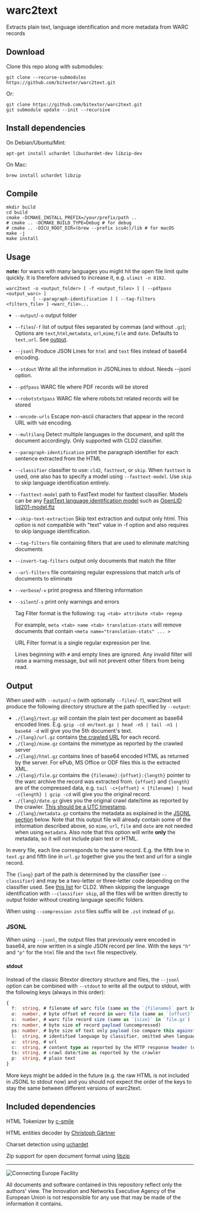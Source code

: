 # warc2text
Extracts plain text, language identification and more metadata from WARC records

## Download
Clone this repo along with submodules:
```
git clone --recurse-submodules https://github.com/bitextor/warc2text.git
```
Or:
```
git clone https://github.com/bitextor/warc2text.git
git submodule update --init --recursive
```

## Install dependencies
On Debian/Ubuntu/Mint:
```
apt-get install uchardet libuchardet-dev libzip-dev
```
On Mac:
```
brew install uchardet libzip
```

## Compile
```
mkdir build
cd build
cmake -DCMAKE_INSTALL_PREFIX=/your/prefix/path ..
# cmake .. -DCMAKE_BUILD_TYPE=Debug # for debug
# cmake .. -DICU_ROOT_DIR=(brew --prefix icu4c)/lib # for macOS
make -j
make install
```

## Usage

**note:** for warcs with many languages you might hit the open file limit quite quickly. It is therefore advised to increase it, e.g. `ulimit -n 8192`.

```
warc2text -o <output_folder> [ -f <output_files> ] [ --pdfpass <output_warc> ]
          [ --paragraph-identification ] [ --tag-filters <filters_file> ] <warc_file>...
```
* `--output`/`-o` output folder
* `--files`/`-f` list of output files separated by commas (and without `.gz`); Options are `text`,`html`,`metadata`, `url`,`mime`,`file` and `date`. Defaults to `text,url`. See [output](#output).
* `--jsonl` Produce JSON Lines for `html` and `text` files instead of base64 encoding.
* `--stdout` Write all the information in JSONLines to stdout. Needs --jsonl option.
* `--pdfpass` WARC file where PDF records will be stored
* `--robotstxtpass` WARC file where robots.txt related records will be stored
* `--encode-urls` Escape non-ascii characters that appear in the record URL with `%dd` encoding.
* `--multilang` Detect multiple languages in the document, and split the document accordingly. Only supported with CLD2 classifier.
* `--paragraph-identification` print the paragraph identifier for each sentence extracted from the HTML
* `--classifier` classifier to use: `cld2`, `fasttext`, or `skip`. When `fasttext` is used, one also has to specify a model using `--fasttext-model`. Use `skip` to skip language identification entirely.
* `--fasttext-model` path to FastText model for fasttext classifier. Models can be any [FastText language identification model](https://fasttext.cc/docs/en/language-identification.html) such as [OpenLID lid201-model.ftz](https://github.com/laurieburchell/open-lid-dataset#quantised-model)
* `--skip-text-extraction` Skip text extraction and output only html. This option is not compatible with "text" value in -f option and also requires to skip language identification.
* `--tag-filters` file containing filters that are used to eliminate matching documents
* `--invert-tag-filters` output only documents that match the filter
* `--url-filters` file containing regular expressions that match urls of documents to eliminate
* `--verbose`/`-v` print progress and filtering information
* `--silent`/`-s` print only warnings and errors

  Tag Filter format is the following: `tag <tab> attribute <tab> regexp`
  
  For example, `meta <tab> name <tab> translation-stats` will remove documents that contain `<meta name="translation-stats" ... >`

  URL Filter format is a single regular expression per line.

  Lines beginning with `#` and empty lines are ignored. Any invalid filter will raise a warning message, but will not prevent other filters from being read.

## Output
When used with `--output`/`-o` (with optionally `--files`/`-f`), warc2text will
produce the following directory structure at the path specified by `--output`:

- `./{lang}/text.gz` will contain the plain text per document as base64 encoded lines. E.g. `gzip -cd en/text.gz | head -n5 | tail -n1 | base64 -d` will give you the 5th document's text.
- `./{lang}/url.gz` contains [the crawled URL](https://iipc.github.io/warc-specifications/specifications/warc-format/warc-1.1/#warc-target-uri) for each record.
- `./{lang}/mime.gz` contains the mimetype as reported by the crawled server
- `./{lang}/html.gz` contains lines of base64 encoded HTML as returned by the server. For ePub, MS Office or ODF files this is the extracted XML.
- `./{lang}/file.gz` contains the `{filename}:{offset}:{length}` pointer to the warc archive the record was extracted from. `{offset}` and `{length}` are of the compressed data, e.g. `tail -c+{offset} < {filename} | head -c{length} | gzip -cd` will give you the original record.
- `./{lang}/date.gz` gives you the original crawl date/time as reported by the crawler. [This should be a UTC timestamp](https://iipc.github.io/warc-specifications/specifications/warc-format/warc-1.1/#warc-date-mandatory).
- `./{lang}/metadata.gz` contains the metadata as explained in the [JSONL section](#jsonl) below. Note that this output file will already contain some of the information described above, so `mime`, `url`, `file` and `date` are not needed when using `metadata`. Also note that this option will write **only** the metadata, so it will not include plain text or HTML.

In every file, each line corresponds to the same record. E.g. the fifth line in `text.gz` and fifth line in `url.gz` together give you the text and url for a single record.

The `{lang}` part of the path is determined by the classifier (see `--classifier`) and may be a two-letter or three-letter code depending on the classifier used. See [this list](https://github.com/CLD2Owners/cld2/blob/b56fa78a2fe44ac2851bae5bf4f4693a0644da7b/internal/generated_language.cc#L647-L1262) for CLD2. When skipping the language identification with `--classifier skip`, all the files will be written directly to output folder without creating language specific folders.

When using `--compression zstd` files suffix will be `.zst` instead of `gz`.

### JSONL
When using `--jsonl`, the output files that previously were encoded in base64, are now written in a single JSON record per line.
With the keys `"h"` and `"p"` for the `html` file and the `text` file respectively.

#### stdout
Instead of the classic Bitextor directory structure and files, the `--jsonl` option can be combined with `--stdout` to write all the output to stdout, with the following keys (always in this order):
```ts
{
  f:  string, # filename of warc file (same as the `{filename}` part in `file.gz`)
  o:  number, # byte offset of record in warc file (same as `{offset}` in `file.gz`)
  s:  number, # warc file record size (same as `{size}` in `file.gz`)
  rs: number, # byte size of record payload (uncompressed)
  ps: number, # byte size of text only payload (so compare this against `rs` and you should get amount of HTML removed)
  l:  string, # identified language by classifier, omitted when language identification is skipped
  u:  string, # url
  c:  string, # content type as reported by the HTTP response header (or warc record header if that isn't present)
  ts: string, # crawl date/time as reported by the crawler
  p:  string, # plain text
}
```

More keys might be added in the future (e.g. the raw HTML is not included in JSONL to stdout now) and you should not expect the order of the keys to stay the same between different versions of warc2text.

## Included dependencies
HTML Tokenizer by [c-smile](https://www.codeproject.com/Articles/14076/Fast-and-Compact-HTML-XML-Scanner-Tokenizer)

HTML entities decoder by [Christoph Gärtner](https://bitbucket.org/cggaertner/cstuff/src/master/entities.c)

Charset detection using [uchardet](https://www.freedesktop.org/wiki/Software/uchardet/)

Zip support for open document format using [libzip](https://libzip.org)
___

![Connecting Europe Facility](https://www.paracrawl.eu/images/logo_en_cef273x39.png)

All documents and software contained in this repository reflect only the authors' view. The Innovation and Networks Executive Agency of the European Union is not responsible for any use that may be made of the information it contains.
